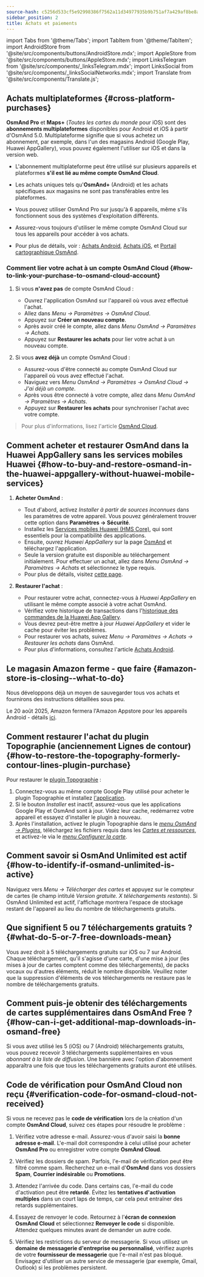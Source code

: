 ```yaml
---
source-hash: c5256d533cf5e92998386f7562a11d34977935b9b751af7a429af8be8ac00b77
sidebar_position: 2
title: Achats et paiements
---
```


import Tabs from '@theme/Tabs';
import TabItem from '@theme/TabItem';
import AndroidStore from '@site/src/components/buttons/AndroidStore.mdx';
import AppleStore from '@site/src/components/buttons/AppleStore.mdx';
import LinksTelegram from '@site/src/components/_linksTelegram.mdx';
import LinksSocial from '@site/src/components/_linksSocialNetworks.mdx';
import Translate from '@site/src/components/Translate.js';


## Achats multiplateformes {#cross-platform-purchases}

**OsmAnd Pro** et **Maps+** (*Toutes les cartes du monde* pour iOS) sont des **abonnements multiplateformes** disponibles pour Android et iOS à partir d'OsmAnd 5.0. Multiplateforme signifie que si vous achetez un abonnement, par exemple, dans l'un des magasins Android (Google Play, Huawei AppGallery), vous pouvez également l'utiliser sur iOS et dans la version web.

- L'abonnement multiplateforme peut être utilisé sur plusieurs appareils et plateformes **s'il est lié au même compte OsmAnd Cloud**.

- Les achats uniques tels qu'**OsmAnd+** (Android) et les achats spécifiques aux magasins ne sont pas transférables entre les plateformes.

- Vous pouvez utiliser OsmAnd Pro sur jusqu'à 6 appareils, même s'ils fonctionnent sous des systèmes d'exploitation différents.

- Assurez-vous toujours d'utiliser le même compte OsmAnd Cloud sur tous les appareils pour accéder à vos achats.

- Pour plus de détails, voir : [Achats Android](../purchases/android.md), [Achats iOS](../purchases/ios.md), et [Portail cartographique OsmAnd](https://www.osmand.net/map).


### Comment lier votre achat à un compte OsmAnd Cloud {#how-to-link-your-purchase-to-osmand-cloud-account}

1. Si vous **n'avez pas** de compte OsmAnd Cloud :

    - Ouvrez l'application OsmAnd sur l'appareil où vous avez effectué l'achat.
    - Allez dans *Menu → Paramètres → OsmAnd Cloud*.
    - Appuyez sur **Créer un nouveau compte**.
    - Après avoir créé le compte, allez dans *Menu OsmAnd → Paramètres → Achats*.
    - Appuyez sur **Restaurer les achats** pour lier votre achat à un nouveau compte.

2. Si vous **avez déjà** un compte OsmAnd Cloud :

    - Assurez-vous d'être connecté au compte OsmAnd Cloud sur l'appareil où vous avez effectué l'achat.
    - Naviguez vers *Menu OsmAnd → Paramètres → OsmAnd Cloud → J'ai déjà un compte*.
    - Après vous être connecté à votre compte, allez dans *Menu OsmAnd → Paramètres → Achats*.
    - Appuyez sur **Restaurer les achats** pour synchroniser l'achat avec votre compte.


> Pour plus d'informations, lisez l'article [OsmAnd Cloud](../personal/osmand-cloud.md#cross-platform).


## Comment acheter et restaurer OsmAnd dans la Huawei AppGallery sans les services mobiles Huawei {#how-to-buy-and-restore-osmand-in-the-huawei-appgallery-without-huawei-mobile-services}

1. **Acheter OsmAnd** :
   - Tout d'abord, activez *Installer à partir de sources inconnues* dans les paramètres de votre appareil. Vous pouvez généralement trouver cette option dans **Paramètres → Sécurité**.
   - Installez les [Services mobiles Huawei (HMS Core)](https://consumer.huawei.com/za/community/details/Download-the-latest-Huawei-HMS-Core-APK-5-3-0-312/topicId-142217/), qui sont essentiels pour la compatibilité des applications.
   - Ensuite, ouvrez *Huawei AppGallery* sur la page [OsmAnd](https://appgallery.huawei.com/#/app/C101486545) et téléchargez l'application.
   - Seule la version gratuite est disponible au téléchargement initialement. Pour effectuer un achat, allez dans *Menu OsmAnd → Paramètres → Achats* et sélectionnez le type requis.
   - Pour plus de détails, visitez [cette page](https://osmand.net/docs/user/purchases/android#install-application).

2. **Restaurer l'achat** :
   - Pour restaurer votre achat, connectez-vous à *Huawei AppGallery* en utilisant le même compte associé à votre achat OsmAnd.
   - Vérifiez votre historique de transactions dans l'[historique des commandes de la Huawei App Gallery](https://consumer.huawei.com/en/support/content/en-us00694318/).
   - Vous devrez peut-être mettre à jour *Huawei AppGallery* et vider le cache pour éviter les problèmes.
   - Pour restaurer vos achats, suivez *Menu → Paramètres → Achats → Restaurer les achats* dans OsmAnd.
   - Pour plus d'informations, consultez l'article [Achats Android](https://osmand.net/docs/user/purchases/android#restore-subscription--in-app).

<!--
- Instructions for setting up Huawei Mobile Services.
- How to buy OsmAnd without HMS Core.
- Restore purchases in the Huawei AppGallery.
-->

## Le magasin Amazon ferme - que faire {#amazon-store-is-closing--what-to-do}

Nous développons déjà un moyen de sauvegarder tous vos achats et fournirons des instructions détaillées sous peu.

Le 20 août 2025, Amazon fermera l'Amazon Appstore pour les appareils Android - détails [ici](https://developer.amazon.com/apps-and-games/blogs/2025/02/upcoming-changes-to-amazon-appstore-for-android-devices-and-coins-program).


## Comment restaurer l'achat du plugin Topographie (anciennement Lignes de contour) {#how-to-restore-the-topography-formerly-contour-lines-plugin-purchase}

Pour restaurer le [plugin Topographie](https://play.google.com/store/apps/details?id=net.osmand.srtmPlugin.paid) :

1. Connectez-vous au même compte Google Play utilisé pour acheter le plugin Topographie et installez [l'application](https://play.google.com/store/apps/details?id=net.osmand.srtmPlugin.paid).
2. Si le bouton *Installer* est inactif, assurez-vous que les applications Google Play et OsmAnd sont à jour. Videz leur cache, redémarrez votre appareil et essayez d'installer le plugin à nouveau.
3. Après l'installation, activez le plugin Topographie dans le *[menu OsmAnd → Plugins](../plugins/topography.md)*, téléchargez les fichiers requis dans les *[Cartes et ressources](../start-with/download-maps.md#maps-and-resources)*, et activez-le via le *[menu Configurer la carte](../map/configure-map-menu.md)*.


## Comment savoir si OsmAnd Unlimited est actif {#how-to-identify-if-osmand-unlimited-is-active}

Naviguez vers *Menu → Télécharger des cartes* et appuyez sur le compteur de cartes (le champ intitulé *Version gratuite. X téléchargements restants*). Si OsmAnd Unlimited est actif, l'affichage montrera l'espace de stockage restant de l'appareil au lieu du nombre de téléchargements gratuits.


## Que signifient 5 ou 7 téléchargements gratuits ? {#what-do-5-or-7-free-downloads-mean}

Vous avez droit à 5 téléchargements gratuits sur iOS ou 7 sur Android. Chaque téléchargement, qu'il s'agisse d'une carte, d'une mise à jour (les mises à jour de cartes comptent comme des téléchargements), de packs vocaux ou d'autres éléments, réduit le nombre disponible. Veuillez noter que la suppression d'éléments de vos téléchargements ne restaure pas le nombre de téléchargements gratuits.


## Comment puis-je obtenir des téléchargements de cartes supplémentaires dans OsmAnd Free ? {#how-can-i-get-additional-map-downloads-in-osmand-free}

Si vous avez utilisé les 5 (iOS) ou 7 (Android) téléchargements gratuits, vous pouvez recevoir 3 téléchargements supplémentaires en vous *abonnant à la liste de diffusion*. Une bannière avec l'option d'abonnement apparaîtra une fois que tous les téléchargements gratuits auront été utilisés.


## Code de vérification pour OsmAnd Cloud non reçu {#verification-code-for-osmand-cloud-not-received}

Si vous ne recevez pas le **code de vérification** lors de la création d'un compte **OsmAnd Cloud**, suivez ces étapes pour résoudre le problème :

1. Vérifiez votre adresse e-mail.
    Assurez-vous d'avoir saisi la **bonne adresse e-mail**. L'e-mail doit correspondre à celui utilisé pour acheter **OsmAnd Pro** ou enregistrer votre compte **OsmAnd Cloud**.

2. Vérifiez les dossiers de spam.
    Parfois, l'e-mail de vérification peut être filtré comme spam. Recherchez un e-mail d'**OsmAnd** dans vos dossiers **Spam**, **Courrier indésirable** ou **Promotions**.

3. Attendez l'arrivée du code.
    Dans certains cas, l'e-mail du code d'activation peut être **retardé**. Évitez les **tentatives d'activation multiples** dans un court laps de temps, car cela peut entraîner des retards supplémentaires.

4. Essayez de renvoyer le code.
    Retournez à l'**écran de connexion OsmAnd Cloud** et sélectionnez **Renvoyer le code** si disponible. Attendez quelques minutes avant de demander un autre code.

5. Vérifiez les restrictions du serveur de messagerie.
    Si vous utilisez un **domaine de messagerie d'entreprise ou personnalisé**, vérifiez auprès de votre **fournisseur de messagerie** que l'e-mail n'est pas bloqué. Envisagez d'utiliser un autre service de messagerie (par exemple, Gmail, Outlook) si les problèmes persistent.

<!--
## Purchases & Payments {#purchases--payments}

- Purchase Not Showing
- Purchase Not Restoring
- Payment Issues
- Refund Policy
- Step-by-step solutions to problems with purchases.
- Instructions for clearing the cache of Google Play, Huawei AppGallery.
- What to do if the purchase does not appear or the transaction fails.
- Purchase not showing up - recommendations on how to check your account and restore your purchases.
- Payment issues - instructions for contacting Google Play Support in case of paymentissues.


## FAQ {#faq}

- Can I transfer a purchase between Android and iOS?
- Can I use a purchase on multiple devices?
- Why does the purchase not appear?
- Where can I find payment details?
- Can I transfer OsmAnd+ between Android and iOS?
- How can I restore purchases after reinstalling the app?
- What is OsmAnd Pro and what are its advantages?
- Can I activate my subscription without Google Play?
- Can I share my purchase with my family?
- How do I transfer OsmAnd+ to another phone?
- Why doesn't my purchase appear after reinstalling?
- Why can't I resume my purchase?
- How do I know if my subscription is active?
- Can I use one purchase on multiple devices?
- Can I buy OsmAnd without Google Play?
- Where can I find my payment details?
-->
